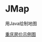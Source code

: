 # JMap
用Java绘制地图



[重庆房价示例图][1]

  [1]: https://blog.csdn.net/corleone_4ever/article/details/124807866
  
  
  
  